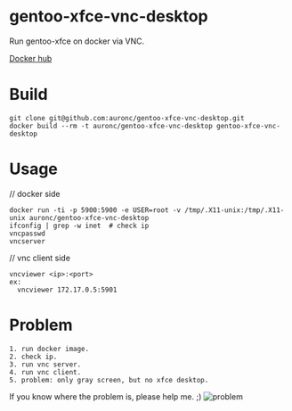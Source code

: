 # gentoo-xfce-vnc-desktop
Run gentoo-xfce on docker via VNC.

[Docker hub](https://hub.docker.com/r/auronc/gentoo-xfce-vnc-desktop/)


# Build
```
git clone git@github.com:auronc/gentoo-xfce-vnc-desktop.git
docker build --rm -t auronc/gentoo-xfce-vnc-desktop gentoo-xfce-vnc-desktop
```


# Usage
// docker side
```
docker run -ti -p 5900:5900 -e USER=root -v /tmp/.X11-unix:/tmp/.X11-unix auronc/gentoo-xfce-vnc-desktop
ifconfig | grep -w inet  # check ip
vncpasswd
vncserver
```

// vnc client side  
```
vncviewer <ip>:<port>
ex:
  vncviewer 172.17.0.5:5901
```


# Problem
```
1. run docker image.
2. check ip.
3. run vnc server.
4. run vnc client.
5. problem: only gray screen, but no xfce desktop.
```
If you know where the problem is, please help me. ;)
![problem](http://i.imgur.com/CVu8Jr0.jpg)

